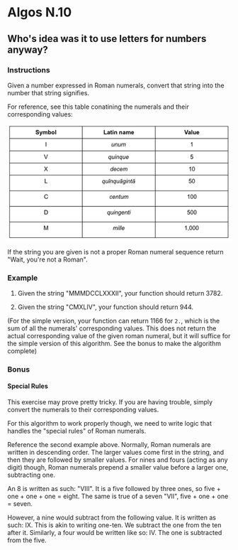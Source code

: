 # Algos N.10

## Who's idea was it to use letters for numbers anyway?

### Instructions
Given a number expressed in Roman numerals, convert that string into the number that string signifies.

For reference, see this table conatining the numerals and their corresponding values:

<img src="roman-numerals.png">

If the string you are given is not a proper Roman numeral sequence return "Wait, you're not a Roman".  


### Example
1. Given the string "MMMDCCLXXXII", your function should return 3782.

2. Given the string "CMXLIV", your function should return 944.

(For the simple version, your function can return 1166 for `2.`, which is the sum of all the numerals' corresponding values. This does not return the actual corresponding value of the given roman numeral, but it will suffice for the simple version of this algorithm. See the bonus to make the algorithm complete)

### Bonus
#### Special Rules

This exercise may prove pretty tricky. If you are having trouble, simply convert the numerals to their corresponding values.

For this algorithm to work properly though, we need to write logic that handles the "special rules" of Roman numerals.

Reference the second example above. Normally, Roman numerals are written in descending order. The larger values come first in the string, and then they are followed by smaller values. For nines and fours (acting as any digit) though, Roman numerals prepend a smaller value before a larger one, subtracting one.

An 8 is written as such: "VIII". It is a five followed by three ones, so five + one + one + one = eight. The same is true of a seven "VII", five + one + one = seven.

However, a nine would subtract from the following value. It is written as such: IX. This is akin to writing one-ten. We subtract the one from the ten after it. Similarly, a four would be written like so: IV. The one is subtracted from the five.